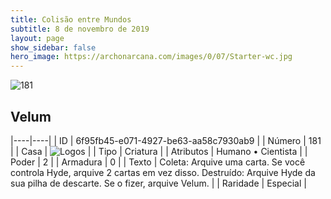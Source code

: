 ```yaml
---
title: Colisão entre Mundos
subtitle: 8 de novembro de 2019
layout: page
show_sidebar: false
hero_image: https://archonarcana.com/images/0/07/Starter-wc.jpg
---
```


![181](https://cdn.keyforgegame.com/media/card_front/pt/452_181_8FRCWPWQ4V4C_pt.png)

## Velum

|----|----|
| ID | 6f95fb45-e071-4927-be63-aa58c7930ab9 |
| Número | 181 |
| Casa | ![Logos](https://archonarcana.com/images/thumb/c/ce/Logos.png/22px-Logos.png "Logos") |
| Tipo | Criatura |
| Atributos | Humano • Cientista |
| Poder | 2 |
| Armadura | 0 |
| Texto | Coleta: Arquive uma carta. Se você controla Hyde, arquive 2 cartas em vez disso. Destruído: Arquive Hyde da sua pilha de descarte. Se o fizer, arquive Velum. |
| Raridade | Especial |

